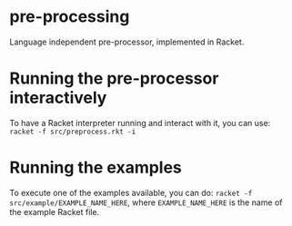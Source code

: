 # pre-processing
Language independent pre-processor, implemented in Racket.

# Running the pre-processor interactively
To have a Racket interpreter running and interact with it, you can use:
`racket -f src/preprocess.rkt -i`

# Running the examples
To execute one of the examples available, you can do:
`racket -f src/example/EXAMPLE_NAME_HERE`, where `EXAMPLE_NAME_HERE` is the name of the example Racket file.

